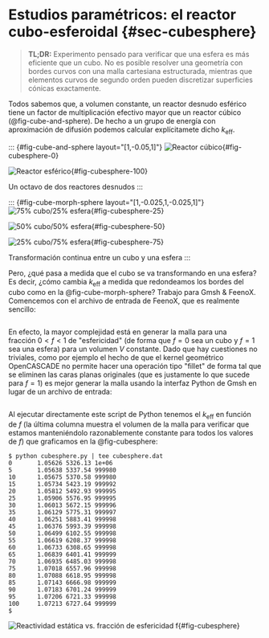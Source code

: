 # Estudios paramétricos: el reactor cubo-esferoidal {#sec-cubesphere}

> **TL;DR:** Experimento pensado para verificar que una esfera es más eficiente que un cubo. No es posible resolver una geometría con bordes curvos con una malla cartesiana estructurada, mientras que elementos curvos de segundo orden pueden discretizar superficies cónicas exactamente.

Todos sabemos que, a volumen constante, un reactor desnudo esférico tiene un factor de multiplicación efectivo mayor que un reactor cúbico (@fig-cube-and-sphere).
De hecho a un grupo de energía con aproximación de  difusión podemos calcular explícitamete dicho $k_\text{eff}$.

::: {#fig-cube-and-sphere layout="[1,-0.05,1]"}
![Reactor cúbico](cubesphere-0.png){#fig-cubesphere-0}

![Reactor esférico](cubesphere-100.png){#fig-cubesphere-100}
 
Un octavo de dos reactores desnudos
:::

 
::: {#fig-cube-morph-sphere layout="[1,-0.025,1,-0.025,1]"}
![75% cubo/25% esfera](cubesphere-25.png){#fig-cubesphere-25}

![50% cubo/50% esfera](cubesphere-50.png){#fig-cubesphere-50}

![25% cubo/75% esfera](cubesphere-75.png){#fig-cubesphere-75}
 
Transformación continua entre un cubo y una esfera
:::

Pero, ¿qué pasa a medida que el cubo se va transformando en una esfera?
Es decir, ¿cómo cambia $k_\text{eff}$ a medida que redondeamos los bordes del cubo como en la @fig-cube-morph-sphere? Trabajo para Gmsh & FeenoX. Comencemos con el archivo de entrada de FeenoX, que es realmente sencillo:

```{.feenox include="cubesphere.fee"}
```

En efecto, la mayor complejidad está en generar la malla para una fracción $0 < f < 1$ de "esfericidad" (de forma que $f=0$ sea un cubo y $f=1$ sea una esfera) para un volumen $V$ constante.
Dado que hay cuestiones no triviales, como por ejemplo el hecho de que el kernel geométrico OpenCASCADE no permite hacer una operación tipo "fillet" de forma tal que se eliminen las caras planas originales (que es justamente lo que sucede para $f=1$) es mejor generar la malla usando la interfaz Python de Gmsh en lugar de un archivo de entrada:
 
```{.python include="cubesphere.py"}
```

Al ejecutar directamente este script de Python tenemos el $k_\text{eff}$ en función de $f$ (la última columna muestra el volumen de la malla para verificar que estamos manteniéndolo razonablemente constante para todos los valores de $f$) que graficamos en la @fig-cubesphere:

```terminal
$ python cubesphere.py | tee cubesphere.dat 
0       1.05626 5326.13 1e+06
5       1.05638 5337.54 999980
10      1.05675 5370.58 999980
15      1.05734 5423.19 999992
20      1.05812 5492.93 999995
25      1.05906 5576.95 999995
30      1.06013 5672.15 999996
35      1.06129 5775.31 999997
40      1.06251 5883.41 999998
45      1.06376 5993.39 999998
50      1.06499 6102.55 999998
55      1.06619 6208.37 999998
60      1.06733 6308.65 999998
65      1.06839 6401.41 999999
70      1.06935 6485.03 999998
75      1.07018 6557.96 999998
80      1.07088 6618.95 999998
85      1.07143 6666.98 999999
90      1.07183 6701.24 999999
95      1.07206 6721.33 999998
100     1.07213 6727.64 999999
$
```

![Reactividad estática vs. fracción de esfericidad $f$](cubesphere.svg){#fig-cubesphere}

